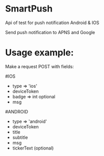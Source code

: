 # SmartPush
Api of test for push notification Android &amp; IOS

Send push notification to APNS and Google

# Usage example:
Make a request POST with fields:

  #IOS
  * type => 'ios'
  * deviceToken
  * badge => int optional
  * msg

  #ANDROID
  * type => 'android'
  * deviceToken
  * title
  * subtitle
  * msg
  * tickerText (optional)
  
  
